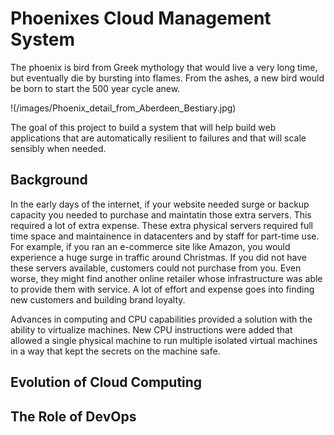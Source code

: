 # Phoenixes Cloud Management System

The phoenix is bird from Greek mythology that would live a very long time, but eventually die by bursting into flames. From the ashes, a new bird would be born to start the 500 year cycle anew. 

!(/images/Phoenix_detail_from_Aberdeen_Bestiary.jpg)

The goal of this project to build a system that will help build web applications that are automatically resilient to failures and that will scale sensibly when needed.

## Background

In the early days of the internet, if your website needed surge or backup capacity you needed to purchase and maintatin those extra servers. This required a lot of extra expense. These extra physical servers required full time space and maintainence in datacenters and by staff for part-time use. For example, if you ran an e-commerce site like Amazon, you would experience a huge surge in traffic around Christmas. If you did not have these servers available, customers could not purchase from you. Even worse, they might find another online retailer whose infrastructure was able to provide them with service. A lot of effort and expense goes into finding new customers and building brand loyalty. 

Advances in computing and CPU capabilities provided a solution with the ability to virtualize machines. New CPU instructions were added that allowed a single physical machine to run multiple isolated virtual machines in a way that kept the secrets on the machine safe.

## Evolution of Cloud Computing

## The Role of DevOps
